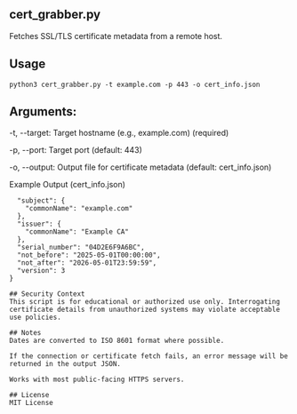 ## cert_grabber.py
Fetches SSL/TLS certificate metadata from a remote host.

## Usage
```python3 cert_grabber.py -t example.com -p 443 -o cert_info.json```

## Arguments:

-t, --target: Target hostname (e.g., example.com) (required)

-p, --port: Target port (default: 443)

-o, --output: Output file for certificate metadata (default: cert_info.json)

Example Output (cert_info.json)
  ```{
    "subject": {
      "commonName": "example.com"
    },
    "issuer": {
      "commonName": "Example CA"
    },
    "serial_number": "04D2E6F9A6BC",
    "not_before": "2025-05-01T00:00:00",
    "not_after": "2026-05-01T23:59:59",
    "version": 3
  }

## Security Context
This script is for educational or authorized use only. Interrogating certificate details from unauthorized systems may violate acceptable use policies.

## Notes
Dates are converted to ISO 8601 format where possible.

If the connection or certificate fetch fails, an error message will be returned in the output JSON.

Works with most public-facing HTTPS servers.

## License
MIT License

